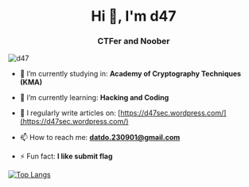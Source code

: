 <h1 align="center">Hi 👋, I'm d47  </h1>
<h3 align="center">CTFer and Noober</h3>

<p align="left"> <img src="https://komarev.com/ghpvc/?username=d47&label=Profile%20views&color=0e75b6&style=flat" alt="d47" /> </p>

- 🔭 I’m currently studying in: **Academy of Cryptography Techniques (KMA)**

- 🌱 I’m currently learning: **Hacking and Coding**

- 📝 I regularly write articles on: [https://d47sec.wordpress.com/](https://d47sec.wordpress.com/)

- 📫 How to reach me: **datdo.230901@gmail.com**

- ⚡ Fun fact: **I like submit flag**

[![Top Langs](https://github-readme-stats.vercel.app/api/top-langs/?username=d47sec&layout=compact&theme=tokyonight)](https://github.com/d47sec/github-readme-stats)     




